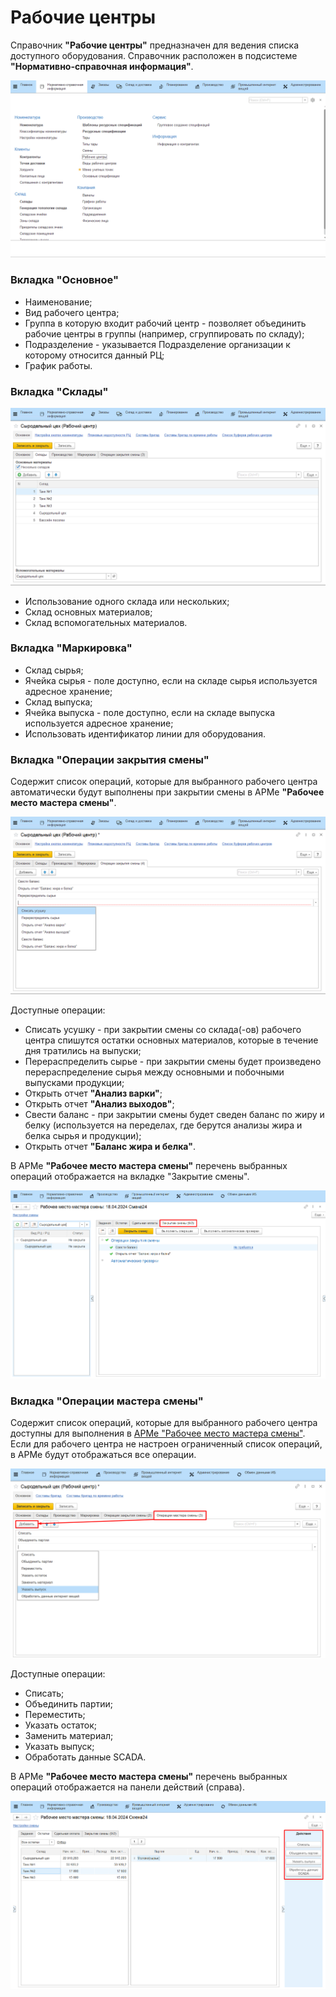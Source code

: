 # Рабочие центры

Справочник **"Рабочие центры"** предназначен для ведения списка доступного оборудования. Справочник расположен в подсистеме **"Нормативно-справочная информация"**.

![](WorkCenter.assets/1.gif)

### Вкладка "Основное"

- Наименование;
- Вид рабочего центра;
- Группа в которую входит рабочий центр - позволяет объединить рабочие центры в группы (например, сгруппировать по складу);
- Подразделение - указывается Подразделение организации к которому относится данный РЦ;
- График работы.

### Вкладка "Склады"

![](WorkCenter.assets/1.png)

- Использование одного склада или нескольких;
- Склад основных материалов;
- Склад вспомогательных материалов.

### Вкладка "Маркировка"

- Склад сырья;
- Ячейка сырья - поле доступно, если на складе сырья используется адресное хранение;
- Склад выпуска;
- Ячейка выпуска - поле доступно, если на складе выпуска используется адресное хранение;
- Использовать идентификатор линии для оборудования.

### Вкладка "Операции закрытия смены"

Содержит список операций, которые для выбранного рабочего центра автоматически будут выполнены при закрытии смены в АРМе **"Рабочее место мастера смены"**.

![](WorkCenter.assets/2.png)

Доступные операции:

- Списать усушку - при закрытии смены со склада(-ов) рабочего центра спишутся остатки основных материалов, которые в течение дня тратились на выпуски;
- Перераспределить сырье - при закрытии смены будет произведено перераспределение сырья между основными и побочными выпусками продукции;
- Открыть отчет **"Анализ варки"**;
- Открыть отчет **"Анализ выходов"**;
- Свести баланс - при закрытии смены будет сведен баланс по жиру и белку (используется на переделах, где берутся анализы жира и белка сырья и продукции);
- Открыть отчет **"Баланс жира и белка"**.

В АРМе **"Рабочее место мастера смены"** перечень выбранных операций отображается на вкладке "Закрытие смены".

![](WorkCenter.assets/4.png)

### Вкладка "Операции мастера смены"

Содержит список операций, которые для выбранного рабочего центра доступны для выполнения в [АРМе "Рабочее место мастера смены"](../Manufacture/Cheese/CommonInformation/Functional/WorkPlaceOfShiftWizard/WorkPlaceOfShiftWizard.md). Если для рабочего центра не настроен ограниченный список операций, в АРМе будут отображаться все операции. 

![](WorkCenter.assets/3.png)

Доступные операции:

- Списать;
- Объединить партии;
- Переместить;
- Указать остаток;
- Заменить материал;
- Указать выпуск;
- Обработать данные SCADA.

В АРМе **"Рабочее место мастера смены"** перечень выбранных операций отображается на панели действий (справа).

![](WorkCenter.assets/5.png)